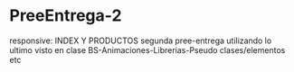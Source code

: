 # PreeEntrega-2

responsive: INDEX Y PRODUCTOS
segunda pree-entrega utilizando lo ultimo visto en clase BS-Animaciones-Librerias-Pseudo clases/elementos etc
